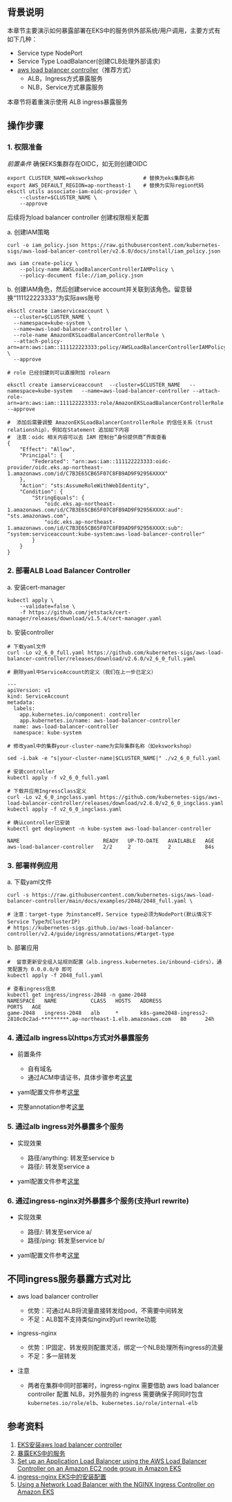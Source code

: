 ## 背景说明

本章节主要演示如何暴露部署在EKS中的服务供外部系统/用户调用，主要方式有如下几种：

* Service type NodePort
* Service Type LoadBalancer(创建CLB处理外部请求)
* [aws load balancer controller](https://kubernetes-sigs.github.io/aws-load-balancer-controller/)（推荐方式）  
    * ALB，Ingress方式暴露服务
    * NLB，Service方式暴露服务

本章节将着重演示使用 ALB ingress暴露服务
## 操作步骤

### 1. 权限准备
*前置条件* 确保EKS集群存在OIDC，如无则创建OIDC
```shell
export CLUSTER_NAME=eksworkshop             # 替换为eks集群名称
export AWS_DEFAULT_REGION=ap-northeast-1    # 替换为实际region代码
eksctl utils associate-iam-oidc-provider \
    --cluster=$CLUSTER_NAME \
    --approve
```
后续将为load balancer controller 创建权限相关配置

a. 创建IAM策略
```shell
curl -o iam_policy.json https://raw.githubusercontent.com/kubernetes-sigs/aws-load-balancer-controller/v2.6.0/docs/install/iam_policy.json

aws iam create-policy \
    --policy-name AWSLoadBalancerControllerIAMPolicy \
    --policy-document file://iam_policy.json
```

b. 创建IAM角色，然后创建service account并关联到该角色。留意替换“111122223333”为实际aws账号
```shell
eksctl create iamserviceaccount \
  --cluster=$CLUSTER_NAME \
  --namespace=kube-system \
  --name=aws-load-balancer-controller \
  --role-name AmazonEKSLoadBalancerControllerRole \
  --attach-policy-arn=arn:aws:iam::111122223333:policy/AWSLoadBalancerControllerIAMPolicy \
  --approve

# role 已经创建则可以直接附加 rolearn

eksctl create iamserviceaccount  --cluster=$CLUSTER_NAME   --namespace=kube-system   --name=aws-load-balancer-controller --attach-role-arn=arn:aws:iam::111122223333:role/AmazonEKSLoadBalancerControllerRole   --approve

#  添加后需要调整 AmazonEKSLoadBalancerControllerRole 的信任关系（trust relationship），例如在Statement 追加如下内容
#  注意：oidc 相关内容可以去 IAM 控制台“身份提供商”界面查看
{
    "Effect": "Allow",
    "Principal": {
        "Federated": "arn:aws:iam::111122223333:oidc-provider/oidc.eks.ap-northeast-1.amazonaws.com/id/C7B3E65CB65F07C8FB9AD9F92956XXXX"
    },
    "Action": "sts:AssumeRoleWithWebIdentity",
    "Condition": {
        "StringEquals": {
            "oidc.eks.ap-northeast-1.amazonaws.com/id/C7B3E65CB65F07C8FB9AD9F92956XXXX:aud": "sts.amazonaws.com",
            "oidc.eks.ap-northeast-1.amazonaws.com/id/C7B3E65CB65F07C8FB9AD9F92956XXXX:sub": "system:serviceaccount:kube-system:aws-load-balancer-controller"
        }
    }
}
```

### 2. 部署ALB Load Balancer Controller

a. 安装cert-manager
```shell
kubectl apply \
    --validate=false \
    -f https://github.com/jetstack/cert-manager/releases/download/v1.5.4/cert-manager.yaml
```

b. 安装controller
```shell
# 下载yaml文件
curl -Lo v2_6_0_full.yaml https://github.com/kubernetes-sigs/aws-load-balancer-controller/releases/download/v2.6.0/v2_6_0_full.yaml

# 删除yaml中ServiceAccount的定义（我们在上一步已定义）

---
apiVersion: v1
kind: ServiceAccount
metadata:
  labels:
    app.kubernetes.io/component: controller
    app.kubernetes.io/name: aws-load-balancer-controller
  name: aws-load-balancer-controller
  namespace: kube-system

# 修改yaml中的集群your-cluster-name为实际集群名称（如eksworkshop）

sed -i.bak -e "s|your-cluster-name|$CLUSTER_NAME|" ./v2_6_0_full.yaml

# 安装controller
kubectl apply -f v2_6_0_full.yaml

# 下载并应用IngressClass定义
curl -Lo v2_6_0_ingclass.yaml https://github.com/kubernetes-sigs/aws-load-balancer-controller/releases/download/v2.6.0/v2_6_0_ingclass.yaml
kubectl apply -f v2_6_0_ingclass.yaml

# 确认controller已安装
kubectl get deployment -n kube-system aws-load-balancer-controller

NAME                           READY   UP-TO-DATE   AVAILABLE   AGE
aws-load-balancer-controller   2/2     2            2           84s

```

### 3. 部署样例应用

a. 下载yaml文件
```shell
curl -s https://raw.githubusercontent.com/kubernetes-sigs/aws-load-balancer-controller/main/docs/examples/2048/2048_full.yaml \

# 注意：target-type 为instance时，Service type必须为NodePort(默认情况下Service Type为ClusterIP)
# https://kubernetes-sigs.github.io/aws-load-balancer-controller/v2.4/guide/ingress/annotations/#target-type
```

b. 部署应用
```
#  留意更新安全组入站规则配置（alb.ingress.kubernetes.io/inbound-cidrs），通常配置为 0.0.0.0/0 即可
kubectl apply -f 2048_full.yaml

# 查看ingress信息
kubectl get ingress/ingress-2048 -n game-2048
NAMESPACE   NAME           CLASS   HOSTS   ADDRESS                                                                       PORTS   AGE
game-2048   ingress-2048   alb     *       k8s-game2048-ingress2-2810c0c2ad-*********.ap-northeast-1.elb.amazonaws.com   80      24h

```

### 4. 通过alb ingress以https方式对外暴露服务

* 前置条件  
  * 自有域名
  * 通过ACM申请证书，具体步骤参考[这里](https://aws.amazon.com/cn/getting-started/hands-on/how-to-apply-ssl-tls-certificate/)
* yaml配置文件参考[这里](./confs/2048_tls.yaml)

* 完整annotation参考[这里](https://kubernetes-sigs.github.io/aws-load-balancer-controller/v2.4/guide/ingress/annotations/#tls)

### 5. 通过alb ingress对外暴露多个服务
* 实现效果  
  * 路径/anything: 转发至service b
  * 路径/: 转发至service a

* yaml配置文件参考[这里](./confs/muli_svc_ingress_alb.yaml)

### 6. 通过ingress-nginx对外暴露多个服务(支持url rewrite)

* 实现效果  
  * 路径/: 转发至service a/
  * 路径/ping: 转发至service b/

* yaml配置文件参考[这里](./confs/multi_svc_ingress_nginx.yaml)


## 不同ingress服务暴露方式对比

* aws load balancer controller
  * 优势：可通过ALB将流量直接转发给pod，不需要中间转发
  * 不足：ALB暂不支持类似nginx的url rewrite功能

* ingress-nginx
  * 优势：IP固定、转发规则配置灵活，绑定一个NLB处理所有ingress的流量
  * 不足：多一层转发

* 注意
  * 两者在集群中同时部署时，ingress-nginx 需要借助 aws load balancer controller 配置 NLB，对外服务的 ingress 需要确保子网同时包含`kubernetes.io/role/elb`、`kubernetes.io/role/internal-elb`
## 参考资料
1. [EKS安装aws load balancer controller](https://docs.aws.amazon.com/eks/latest/userguide/aws-load-balancer-controller.html)
1. [暴露EKS中的服务](https://aws.amazon.com/premiumsupport/knowledge-center/eks-kubernetes-services-cluster/)
2. [Set up an Application Load Balancer using the AWS Load Balancer Controller on an Amazon EC2 node group in Amazon EKS](https://aws.amazon.com/premiumsupport/knowledge-center/eks-alb-ingress-controller-setup/)
3. [ingress-nginx EKS中的安装配置](https://kubernetes.github.io/ingress-nginx/deploy/)
4. [Using a Network Load Balancer with the NGINX Ingress Controller on Amazon EKS](https://aws.amazon.com/cn/blogs/opensource/network-load-balancer-nginx-ingress-controller-eks/)
